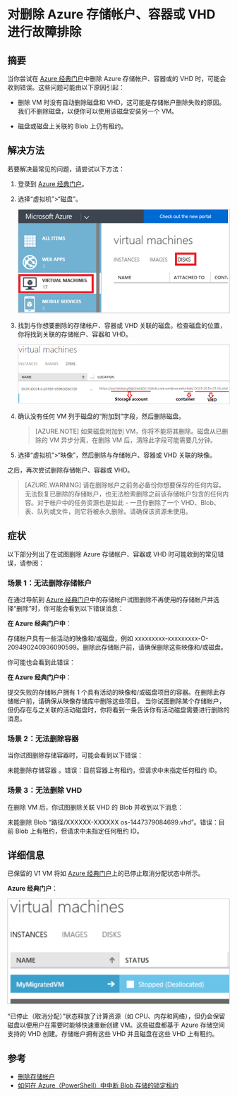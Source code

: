 <properties
	pageTitle="对删除 Azure 存储帐户、容器或 VHD 进行故障排除 | Azure"
	description="对删除 Azure 存储帐户、容器或 VHD 进行故障排除"
	services="storage"
	documentationCenter=""
	authors="genlin"
	manager="felixwu"
	editor=""
	tags="storage"/>

<tags
	ms.service="storage"
	ms.date="03/20/2016"
	wacn.date="04/11/2016"/>

# 对删除 Azure 存储帐户、容器或 VHD 进行故障排除

## 摘要
当你尝试在 [Azure 经典门户](https://manage.windowsazure.cn/)中删除 Azure 存储帐户、容器或的 VHD 时，可能会收到错误。这些问题可能由以下原因引起：

-	删除 VM 时没有自动删除磁盘和 VHD，这可能是存储帐户删除失败的原因。我们不删除磁盘，以便你可以使用该磁盘安装另一个 VM。

-	磁盘或磁盘上关联的 Blob 上仍有租约。



## 解决方法
若要解决最常见的问题，请尝试以下方法：

1. 登录到 [Azure 经典门户](https://manage.windowsazure.cn/)。
2. 选择“虚拟机”>“磁盘”。

	![disk.png](./media/storage-cannot-delete-storage-account-container-vhd/VMUI.png)

3. 找到与你想要删除的存储帐户、容器或 VHD 关联的磁盘。检查磁盘的位置，你将找到关联的存储帐户、容器和 VHD。

	![location](./media/storage-cannot-delete-storage-account-container-vhd/DiskLocation.png)

4. 确认没有任何 VM 列于磁盘的“附加到”字段，然后删除磁盘。

 	> [AZURE.NOTE] 如果磁盘附加到 VM，你将不能将其删除。磁盘从已删除的 VM 异步分离，在删除 VM 后，清除此字段可能需要几分钟。

5. 选择“虚拟机”>“映像”，然后删除与存储帐户、容器或 VHD 关联的映像。

之后，再次尝试删除存储帐户、容器或 VHD。

> [AZURE.WARNING] 请在删除帐户之前务必备份你想要保存的任何内容。无法恢复已删除的存储帐户，也无法检索删除之前该存储帐户包含的任何内容。对于帐户中的任务资源也是如此 - 一旦你删除了一个 VHD、Blob、表、队列或文件，则它将被永久删除。请确保该资源未使用。

## 症状

以下部分列出了在试图删除 Azure 存储帐户、容器或 VHD 时可能收到的常见错误，请参阅：

### 场景 1：无法删除存储帐户

在通过导航到 [Azure 经典门户](https://manage.windowsazure.cn/)中的存储帐户试图删除不再使用的存储帐户并选择“删除”时，你可能会看到以下错误消息：


**在 Azure 经典门户中**：

存储帐户<vm-storage-account-name>具有一些活动的映像和/或磁盘，例如 xxxxxxxxx-xxxxxxxxx-O-209490240936090599。删除此存储帐户前，请确保删除这些映像和/或磁盘。

你可能也会看到此错误：


**在 Azure 经典门户中**：

提交失败的存储帐户<vm-storage-account-name>拥有 1 个具有活动的映像和/或磁盘项目的容器。在删除此存储帐户前，请确保从映像存储库中删除这些项目。
当你试图删除某个存储帐户，但仍存在与之关联的活动磁盘时，你将看到一条告诉你有活动磁盘需要进行删除的消息。

### 场景 2：无法删除容器

当你试图删除存储容器时，可能会看到以下错误：

未能删除存储容器 <container name>。错误：目前容器上有租约，但请求中未指定任何租约 ID。

### 场景 3：无法删除 VHD

在删除 VM 后，你试图删除关联 VHD 的 Blob 并收到以下消息：

未能删除 Blob “路径/XXXXXX-XXXXXX os-1447379084699.vhd”。错误：目前 Blob 上有租约，但请求中未指定任何租约 ID。

## 详细信息

已保留的 V1 VM 将如 [Azure 经典门户](https://manage.windowsazure.cn/)上的已停止取消分配状态中所示。



**Azure 经典门户**：

![screenshot2](./media/storage-cannot-delete-storage-account-container-vhd/moreinfo2.png)

“已停止（取消分配）”状态释放了计算资源（如 CPU、内存和网络），但仍会保留磁盘以便用户在需要时能够快速重新创建 VM。这些磁盘都基于 Azure 存储空间支持的 VHD 创建。存储帐户拥有这些 VHD 并且磁盘在这些 VHD 上有租约。

## 参考

- [删除存储帐户](/documentation/articles/storage-create-storage-account#delete-a-storage-account)
- [如何在 Azure（PowerShell）中中断 Blob 存储的锁定租约](https://gallery.technet.microsoft.com/scriptcenter/How-to-break-the-locked-c2cd6492)

<!---HONumber=Mooncake_0405_2016-->